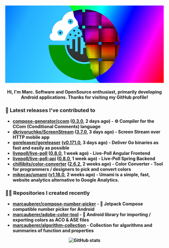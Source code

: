 <p align="center">
	<img src="https://raw.githubusercontent.com/marcauberer/marcauberer/master/images/frontpage-image.jpg">
	<br><br>
	<b>Hi, I'm Marc. Software and OpenSource enthusiast, primarily developing Android applications. Thanks for visiting my GitHub profile!
</p>

### 🚀 Latest releases I've contributed to


- [compose-generator/ccom](https://github.com/compose-generator/ccom) ([0.3.0](https://github.com/compose-generator/ccom/releases/tag/0.3.0), 2 days ago) - ⚙️ Compiler for the CCom (Conditional Comments) language
- [dkrivoruchko/ScreenStream](https://github.com/dkrivoruchko/ScreenStream) ([3.7.0](https://github.com/dkrivoruchko/ScreenStream/releases/tag/3.7.0), 3 days ago) - Screen Stream over HTTP mobile app
- [goreleaser/goreleaser](https://github.com/goreleaser/goreleaser) ([v0.171.0](https://github.com/goreleaser/goreleaser/releases/tag/v0.171.0), 3 days ago) - Deliver Go binaries as fast and easily as possible
- [livepoll/live-poll](https://github.com/livepoll/live-poll) ([0.8.0](https://github.com/livepoll/live-poll/releases/tag/0.8.0), 1 week ago) - Live-Poll Angular Frontend
- [livepoll/live-poll-api](https://github.com/livepoll/live-poll-api) ([0.8.0](https://github.com/livepoll/live-poll-api/releases/tag/0.8.0), 1 week ago) - Live-Poll Spring Backend
- [chillibits/color-converter](https://github.com/chillibits/color-converter) ([2.6.2](https://github.com/chillibits/color-converter/releases/tag/2.6.2), 2 weeks ago) - Color Converter - Tool for programmers / designers to pick and convert colors
- [mikecao/umami](https://github.com/mikecao/umami) ([v1.18.0](https://github.com/mikecao/umami/releases/tag/v1.18.0), 2 weeks ago) - Umami is a simple, fast, website analytics alternative to Google Analytics.

### 👨‍💻 Repositories I created recently
- [marcauberer/compose-number-picker](https://github.com/marcauberer/compose-number-picker) - 🔢 Jetpack Compose compatible number picker for Android
- [marcauberer/adobe-color-tool](https://github.com/marcauberer/adobe-color-tool) - 🎨 Android library for importing / exporting colors as ACO &amp; ASE files
- [marcauberer/algorithm-collection](https://github.com/marcauberer/algorithm-collection) - Collection for algorithms and summaries of function and properties

<p align="center">
	<img src="https://github-readme-stats.vercel.app/api?username=marcauberer&show_icons=true&theme=dark" alt="GitHub stats">
</p>
